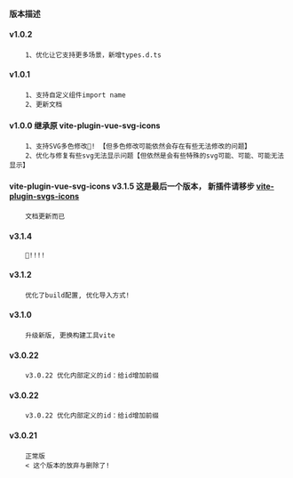 #### 版本描述
#### v1.0.2
        1、优化让它支持更多场景，新增types.d.ts
#### v1.0.1
        1、支持自定义组件import name
        2、更新文档

#### v1.0.0 继承原 vite-plugin-vue-svg-icons
        1、支持SVG多色修改🤪! 【但多色修改可能依然会存在有些无法修改的问题】
        2、优化与修复有些svg无法显示问题【但依然是会有些特殊的svg可能、可能、可能无法显示】
#### vite-plugin-vue-svg-icons v3.1.5 这是最后一个版本， 新插件请移步 [vite-plugin-svgs-icons](https://github.com/335296558/vite-plugin-svgs-icons)
        文档更新而已

#### v3.1.4
        🤪!!!!

#### v3.1.2
        优化了build配置, 优化导入方式!

#### v3.1.0
        升级新版, 更换构建工具vite

#### v3.0.22
        v3.0.22 优化内部定义的id：给id增加前缀

#### v3.0.22
        v3.0.22 优化内部定义的id：给id增加前缀

#### v3.0.21
        正常版
        < 这个版本的放弃与删除了!